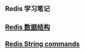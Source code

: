 Redis 学习笔记
-------------

## [Redis 数据结构](note/data_type.md)
## [Redis String commands](note/string_commands.md)

